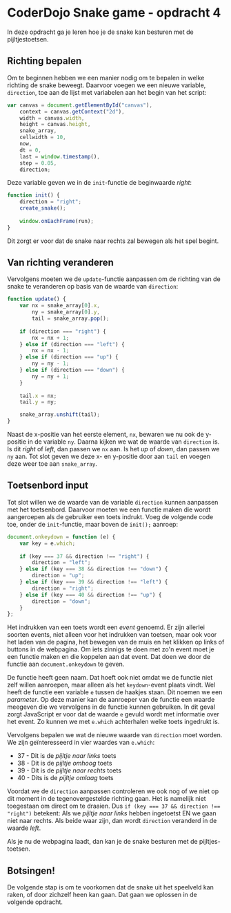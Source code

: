 # CoderDojo Snake game - opdracht 4

In deze opdracht ga je leren hoe je de snake kan besturen met de pijltjestoetsen.

## Richting bepalen

Om te beginnen hebben we een manier nodig om te bepalen in welke richting de snake beweegt. Daarvoor voegen we een nieuwe variable, `direction`, toe aan de lijst met variabelen aan het begin van het script:

```js
var canvas = document.getElementById("canvas"),
	context = canvas.getContext("2d"),
	width = canvas.width,
	height = canvas.height,
	snake_array,
	cellwidth = 10,
    now,
    dt = 0,
    last = window.timestamp(),
    step = 0.05,
    direction;
```

Deze variable geven we in de `init`-functie de beginwaarde *right*:

```js
function init() {
    direction = "right";
    create_snake();
    
    window.onEachFrame(run);
}
```

Dit zorgt er voor dat de snake naar rechts zal bewegen als het spel begint.

## Van richting veranderen

Vervolgens moeten we de `update`-functie aanpassen om de richting van de snake te veranderen op basis van de waarde van `direction`:

```js
function update() {
	var nx = snake_array[0].x,
        ny = snake_array[0].y,
        tail = snake_array.pop();
    
    if (direction === "right") {
        nx = nx + 1;
    } else if (direction === "left") {
        nx = nx - 1;
    } else if (direction === "up") {
        ny = ny - 1;
    } else if (direction === "down") {
        ny = ny + 1;
    }
    
	tail.x = nx;
    tail.y = ny;

	snake_array.unshift(tail);
}
```

Naast de x-positie van het eerste element, `nx`, bewaren we nu ook de y-positie in de variable `ny`. Daarna kijken we wat de waarde van `direction` is. Is dit *right* of *left*, dan passen we `nx` aan. Is het *up* of *down*, dan passen we `ny` aan. Tot slot geven we deze x- en y-positie door aan `tail` en voegen deze weer toe aan `snake_array`.

## Toetsenbord input

Tot slot willen we de waarde van de variable `direction` kunnen aanpassen met het toetsenbord. Daarvoor moeten we een functie maken die wordt aangeroepen als de gebruiker een toets indrukt. Voeg de volgende code toe, onder de `init`-functie, maar boven de `init();` aanroep:

```js
document.onkeydown = function (e) {
    var key = e.which;
    
    if (key === 37 && direction !== "right") {
        direction = "left";
    } else if (key === 38 && direction !== "down") {
        direction = "up";
    } else if (key === 39 && direction !== "left") {
        direction = "right";
    } else if (key === 40 && direction !== "up") {
        direction = "down";
    }
};
```

Het indrukken van een toets wordt een *event* genoemd. Er zijn allerlei soorten events, niet alleen voor het indrukken van toetsen, maar ook voor het laden van de pagina, het bewegen van de muis en het klikken op links of buttons in de webpagina. Om iets zinnigs te doen met zo'n event moet je een functie maken en die koppelen aan dat event. Dat doen we door de functie aan `document.onkeydown` te geven.

De functie heeft geen naam. Dat hoeft ook niet omdat we de functie niet zelf willen aanroepen, maar alleen als het `keydown`-event plaats vindt. Wel heeft de functie een variable `e` tussen de haakjes staan. Dit noemen we een *parameter*. Op deze manier kan de aanroeper van de functie een waarde meegeven die we vervolgens in de functie kunnen gebruiken. In dit geval zorgt JavaScript er voor dat de waarde `e` gevuld wordt met informatie over het event. Zo kunnen we met `e.which` achterhalen welke toets ingedrukt is.

Vervolgens bepalen we wat de nieuwe waarde van `direction` moet worden. We zijn geïnteresseerd in vier waardes van `e.which`:

* 37 - Dit is de *pijltje naar links* toets
* 38 - Dit is de *pijltje omhoog* toets
* 39 - Dit is de *pijltje naar rechts* toets
* 40 - Dits is de *pijltje omlaag* toets

Voordat we de `direction` aanpassen controleren we ook nog of we niet op dit moment in de tegenovergestelde richting gaan. Het is namelijk niet toegestaan om direct om te draaien. Dus `if (key === 37 && direction !== "right")` betekent: Als we *pijltje naar links* hebben ingetoetst EN we gaan niet naar rechts. Als beide waar zijn, dan wordt `direction` veranderd in de waarde *left*.

Als je nu de webpagina laadt, dan kan je de snake besturen met de pijltjes-toetsen.

## Botsingen!

De volgende stap is om te voorkomen dat de snake uit het speelveld kan raken, of door zichzelf heen kan gaan. Dat gaan we oplossen in de volgende opdracht.
